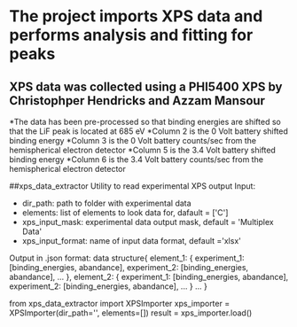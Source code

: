 # The project imports XPS data and performs analysis and fitting for peaks

## XPS data was collected using  a PHI5400 XPS by Christophper Hendricks and Azzam Mansour

*The data has been pre-processed so that binding energies are shifted so that the LiF peak is located at 685 eV
*Column 2 is the 0 Volt battery shifted binding energy
*Column 3 is the 0 Volt battery counts/sec from the hemispherical electron detector
*Column 5 is the 3.4 Volt battery shifted binding energy
*Column 6 is the 3.4 Volt battery counts/sec from the hemispherical electron detector

##xps_data_extractor
Utility to read experimental XPS output
Input:
* dir_path: path to folder with experimental data
* elements: list of elements to look data for, dafault = ['C']
* xps_input_mask: experimental data output mask, default = 'Multiplex Data'
* xps_input_format: name of input data format, default ='xlsx'

Output in .json format: 
data structure{
  element_1: {
    experiment_1: [binding_energies, abandance],
    experiment_2: [binding_energies, abandance],
    ...
  },
  element_2: {
    experiment_1: [binding_energies, abandance],
    experiment_2: [binding_energies, abandance],
    ...
  }
  ...
}

from xps_data_extractor import XPSImporter
xps_importer = XPSImporter(dir_path='', elements=[])
result = xps_importer.load()

